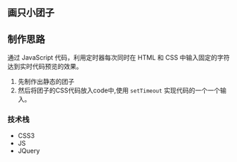 ## 画只小团子
## 制作思路
通过 JavaScript 代码，利用定时器每次同时在 HTML 和 CSS 中输入固定的字符达到实时代码预览的效果。

1. 先制作出静态的团子
2. 然后将团子的CSS代码放入code中,使用 `setTimeout` 实现代码的一个一个输入。

### 技术栈
* CSS3
* JS
* JQuery